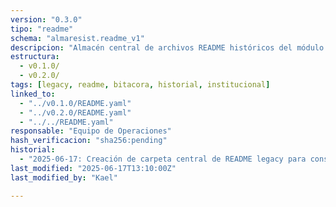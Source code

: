 ```yaml
---
version: "0.3.0"
tipo: "readme"
schema: "almaresist.readme_v1"
descripcion: "Almacén central de archivos README históricos del módulo bitácora, para trazabilidad y auditoría institucional."
estructura:
  - v0.1.0/
  - v0.2.0/
tags: [legacy, readme, bitacora, historial, institucional]
linked_to:
  - "../v0.1.0/README.yaml"
  - "../v0.2.0/README.yaml"
  - "../../README.yaml"
responsable: "Equipo de Operaciones"
hash_verificacion: "sha256:pending"
historial:
  - "2025-06-17: Creación de carpeta central de README legacy para consolidación institucional."
last_modified: "2025-06-17T13:10:00Z"
last_modified_by: "Kael"

---
```


